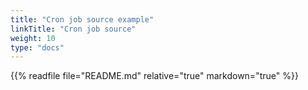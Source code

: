 ```yaml
---
title: "Cron job source example"
linkTitle: "Cron job source"
weight: 10
type: "docs"
---
```


{{% readfile file="README.md" relative="true" markdown="true" %}}
